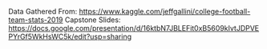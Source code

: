 Data Gathered From: https://www.kaggle.com/jeffgallini/college-football-team-stats-2019
Capstone Slides: https://docs.google.com/presentation/d/16ktbN7JBLEFit0xB5609kIvtJDPVEPYrGf5WkHsWC5k/edit?usp=sharing
